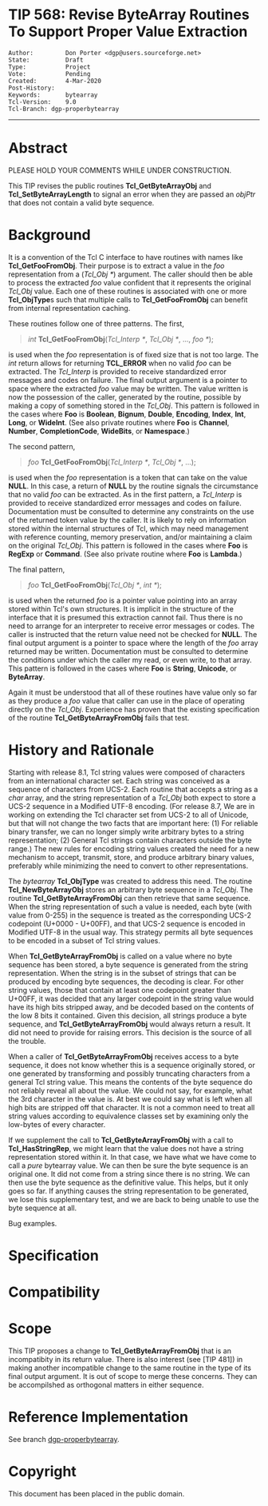 # TIP 568: Revise ByteArray Routines To Support Proper Value Extraction
	Author:         Don Porter <dgp@users.sourceforge.net>
	State:          Draft
	Type:           Project
	Vote:           Pending
	Created:        4-Mar-2020
	Post-History:
	Keywords:       bytearray
	Tcl-Version:    9.0
	Tcl-Branch:	dgp-properbytearray
-----

# Abstract

PLEASE HOLD YOUR COMMENTS WHILE UNDER CONSTRUCTION.

This TIP revises the public routines **Tcl_GetByteArrayObj** and
**Tcl_SetByteArrayLength** to signal an error when they are passed
an _objPtr_ that does not contain a valid byte sequence.

# Background

It is a convention of the Tcl C interface to have routines with names
like **Tcl_GetFooFromObj**. Their purpose is to extract a value in
the _foo_ representation from a (*Tcl_Obj* _*_) argument. The caller
should then be able to process the extracted _foo_ value 
confident that it represents the original *Tcl_Obj* value.
Each one of these routines is associated with one or more **Tcl_ObjType**s
such that multiple calls to **Tcl_GetFooFromObj** can benefit from
internal representation caching.

These routines follow one of three patterns. The first,

> _int_ **Tcl_GetFooFromObj**(*Tcl_Interp* _*_, *Tcl_Obj* _*_, ..., _foo *_);

is used when the *foo* representation is of fixed size that is not too large.
The _int_ return allows for returning **TCL_ERROR** when no valid *foo*
can be extracted. The *Tcl_Interp* is provided to receive standardized
error messages and codes on failure.  The final output argument is a pointer
to space where the extracted *foo* value may be written. The value written
is now the possession of the caller, generated by the routine, possible by
making a copy of something stored in the *Tcl_Obj*.  This pattern is followed
in the cases where **Foo** is **Boolean**, **Bignum**, **Double**,
**Encoding**, **Index**, **Int**, **Long**, or **WideInt**. (See also
private routines where **Foo** is **Channel**, **Number**, **CompletionCode**,
**WideBits**, or **Namespace**.)

The second pattern,

> _foo_ **Tcl_GetFooFromObj**(*Tcl_Interp* _*_, *Tcl_Obj* _*_, ...);

is used when the *foo* representation is a token that can take on
the value **NULL**.  In this case, a return of **NULL** by the routine
signals the circumstance that no valid *foo* can be extracted. As in
the first pattern, a *Tcl_Interp* is provided to receive standardized
error messages and codes on failure. Documentation must be consulted
to determine any constraints on the use of the returned token value by
the caller.  It is likely to rely on information stored within the internal
structures of Tcl, which may need management with reference counting,
memory preservation, and/or maintaining a claim on the original *Tcl_Obj*.
This pattern is followed in the cases where **Foo** is **RegExp**
or **Command**. (See also private routine where **Foo** is **Lambda**.)

The final pattern,

> _foo_ **Tcl_GetFooFromObj**(*Tcl_Obj* _*_, _int *_);

is used when the returned *foo* is a pointer value pointing into
an array stored within Tcl's own structures.  It is implicit in the
structure of the interface that it is presumed this extraction cannot
fail. Thus there is no need to arrange for an interpreter to receive
error messages or codes. The caller is instructed that the return value
need not be checked for **NULL**. The final output argument is a pointer to
space where the length of the *foo* array returned may be written.
Documentation must be consulted to determine the conditions under which
the caller my read, or even write, to that array. This pattern is
followed in the cases where **Foo** is **String**, **Unicode**,
or **ByteArray**.

Again it must be understood that all of these routines have value only
so far as they produce a *foo* value that caller can use in the place
of operating directly on the *Tcl_Obj*.  Experience has proven that
the existing specification of the routine **Tcl_GetByteArrayFromObj**
fails that test.

# History and Rationale

Starting with release 8.1, Tcl string values were composed of
characters from an international character set. Each string was conceived
as a sequence of characters from UCS-2.  Each routine that accepts a string
as a *char* array, and the string representation of a *Tcl_Obj* both expect
to store a UCS-2 sequence in a Modified UTF-8 encoding.  (For release 8.7,
We are in working on extending the Tcl character set from UCS-2 to all of
Unicode, but that will not change the two facts that are important here:
(1) For reliable binary transfer, we can no longer simply write arbitrary bytes
to a string representation; (2) General Tcl strings contain characters
outside the byte range.) The new rules for encoding string values created
the need for a new mechanism to accept, transmit, store, and produce
arbitrary binary values, preferably while minimizing the need to convert to
other representations.

The _bytearray_ **Tcl_ObjType** was created to address this need. The
routine **Tcl_NewByteArrayObj** stores an arbitrary byte sequence in
a *Tcl_Obj*.  The routine **Tcl_GetByteArrayFromObj** can then retrieve
that same sequence.  
When the string representation of such a value is
needed, each byte (with value from 0-255) in the sequence is treated
as the corresponding UCS-2 codepoint (U+0000 - U+00FF), and that
UCS-2 sequence is encoded in Modified UTF-8 in the usual way.  This
strategy permits all byte sequences to be encoded in a subset of
Tcl string values. 

When **Tcl_GetByteArrayFromObj** is called on a value where no byte sequence
has been stored, a byte sequence is generated from the string representation.
When the string is in the subset of strings that can be produced by encoding
byte sequences, the decoding is clear. For other string values, those that
contain at least one codepoint greater than U+00FF, it was decided
that any larger codepoint in the string value would have its high
bits stripped away, and be decoded based on the contents of the low 8 bits
it contained.  Given this decision, all strings produce a byte sequence, and
**Tcl_GetByteArrayFromObj** would always return a result. It did not need
to provide for raising errors.  This decision is the source of all the trouble.

When a caller of **Tcl_GetByteArrayFromObj** receives access to a byte
sequence, it does not know whether this is a sequence originally stored,
or one generated by transforming and possibly truncating characters from
a general Tcl string value.  This means the contents of the byte sequence
do not reliably reveal all about the value.  We could not say, for example,
what the 3rd character in the value is. At best we could say what is left
when all high bits are stripped off that character.  It is not a common
need to treat all string values according to equivalence classes set by
examining only the low-bytes of every character.

If we supplement the call to **Tcl_GetByteArrayFromObj** with a call
to **Tcl_HasStringRep**, we might learn that the value does not have
a string representation stored within it. In that case, we have what
we have come to call a _pure_ bytearray value. We can then be sure the byte
sequence is an original one. It did not come from a string since there is
no string.  We can then use the byte sequence as the definitive value.
This helps, but it only goes so far.
If anything causes the string representation to be generated, we lose this
supplementary test, and we are back to being unable to use the byte sequence
at all.

Bug examples.


# Specification

# Compatibility

# Scope

This TIP proposes a change to **Tcl_GetByteArrayFromObj** that is an
incompatibity in its return value.  There is also interest (see [TIP 481])
in making another incompatible change to the same routine in the type of
its final output argument. It is out of scope to merge these concerns.
They can be accompilshed as orthogonal matters in either sequence.

# Reference Implementation

See branch [dgp-properbytearray](https://core.tcl-lang.org/tcl/timeline?t=dgp-properbytearray).

# Copyright

This document has been placed in the public domain.
